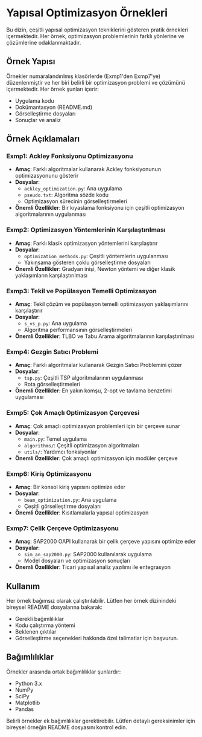 # Yapısal Optimizasyon Örnekleri

Bu dizin, çeşitli yapısal optimizasyon tekniklerini gösteren pratik örnekleri içermektedir. Her örnek, optimizasyon problemlerinin farklı yönlerine ve çözümlerine odaklanmaktadır.

## Örnek Yapısı

Örnekler numaralandırılmış klasörlerde (Exmp1'den Exmp7'ye) düzenlenmiştir ve her biri belirli bir optimizasyon problemi ve çözümünü içermektedir. Her örnek şunları içerir:
- Uygulama kodu
- Dokümantasyon (README.md)
- Görselleştirme dosyaları
- Sonuçlar ve analiz

## Örnek Açıklamaları

### Exmp1: Ackley Fonksiyonu Optimizasyonu
- **Amaç**: Farklı algoritmalar kullanarak Ackley fonksiyonunun optimizasyonunu gösterir
- **Dosyalar**:
  - `ackley_optimization.py`: Ana uygulama
  - `pseudo.txt`: Algoritma sözde kodu
  - Optimizasyon sürecinin görselleştirmeleri
- **Önemli Özellikler**: Bir kıyaslama fonksiyonu için çeşitli optimizasyon algoritmalarının uygulanması

### Exmp2: Optimizasyon Yöntemlerinin Karşılaştırılması
- **Amaç**: Farklı klasik optimizasyon yöntemlerini karşılaştırır
- **Dosyalar**:
  - `optimization_methods.py`: Çeşitli yöntemlerin uygulanması
  - Yakınsama gösteren çoklu görselleştirme dosyaları
- **Önemli Özellikler**: Gradyan inişi, Newton yöntemi ve diğer klasik yaklaşımların karşılaştırılması

### Exmp3: Tekil ve Popülasyon Temelli Optimizasyon
- **Amaç**: Tekil çözüm ve popülasyon temelli optimizasyon yaklaşımlarını karşılaştırır
- **Dosyalar**:
  - `s_vs_p.py`: Ana uygulama
  - Algoritma performansının görselleştirmeleri
- **Önemli Özellikler**: TLBO ve Tabu Arama algoritmalarının karşılaştırılması

### Exmp4: Gezgin Satıcı Problemi
- **Amaç**: Farklı algoritmalar kullanarak Gezgin Satıcı Problemini çözer
- **Dosyalar**:
  - `tsp.py`: Çeşitli TSP algoritmalarının uygulanması
  - Rota görselleştirmeleri
- **Önemli Özellikler**: En yakın komşu, 2-opt ve tavlama benzetimi uygulaması

### Exmp5: Çok Amaçlı Optimizasyon Çerçevesi
- **Amaç**: Çok amaçlı optimizasyon problemleri için bir çerçeve sunar
- **Dosyalar**:
  - `main.py`: Temel uygulama
  - `algorithms/`: Çeşitli optimizasyon algoritmaları
  - `utils/`: Yardımcı fonksiyonlar
- **Önemli Özellikler**: Çok amaçlı optimizasyon için modüler çerçeve

### Exmp6: Kiriş Optimizasyonu
- **Amaç**: Bir konsol kiriş yapısını optimize eder
- **Dosyalar**:
  - `beam_optimization.py`: Ana uygulama
  - Çeşitli görselleştirme dosyaları
- **Önemli Özellikler**: Kısıtlamalarla yapısal optimizasyon

### Exmp7: Çelik Çerçeve Optimizasyonu
- **Amaç**: SAP2000 OAPI kullanarak bir çelik çerçeve yapısını optimize eder
- **Dosyalar**:
  - `sim_an_sap2000.py`: SAP2000 kullanılarak uygulama
  - Model dosyaları ve optimizasyon sonuçları
- **Önemli Özellikler**: Ticari yapısal analiz yazılımı ile entegrasyon

## Kullanım

Her örnek bağımsız olarak çalıştırılabilir. Lütfen her örnek dizinindeki bireysel README dosyalarına bakarak:
- Gerekli bağımlılıklar
- Kodu çalıştırma yöntemi
- Beklenen çıktılar
- Görselleştirme seçenekleri
hakkında özel talimatlar için başvurun.

## Bağımlılıklar

Örnekler arasında ortak bağımlılıklar şunlardır:
- Python 3.x
- NumPy
- SciPy
- Matplotlib
- Pandas

Belirli örnekler ek bağımlılıklar gerektirebilir. Lütfen detaylı gereksinimler için bireysel örneğin README dosyasını kontrol edin.